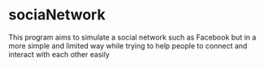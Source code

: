 # sociaNetwork
This program aims to simulate a social network such as Facebook but in a more simple and limited way while trying to help people to connect and interact with each other easily
